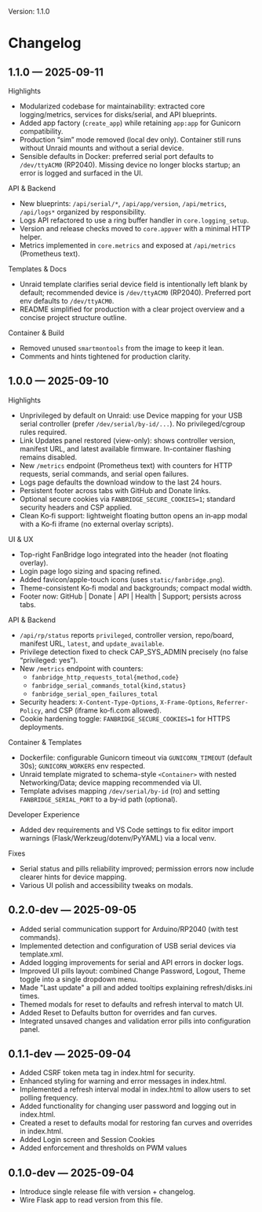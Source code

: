 Version: 1.1.0

# Changelog

## 1.1.0 — 2025-09-11

Highlights
- Modularized codebase for maintainability: extracted core logging/metrics, services for disks/serial, and API blueprints.
- Added app factory (`create_app`) while retaining `app:app` for Gunicorn compatibility.
- Production “sim” mode removed (local dev only). Container still runs without Unraid mounts and without a serial device.
- Sensible defaults in Docker: preferred serial port defaults to `/dev/ttyACM0` (RP2040). Missing device no longer blocks startup; an error is logged and surfaced in the UI.

API & Backend
- New blueprints: `/api/serial/*`, `/api/app/version`, `/api/metrics`, `/api/logs*` organized by responsibility.
- Logs API refactored to use a ring buffer handler in `core.logging_setup`.
- Version and release checks moved to `core.appver` with a minimal HTTP helper.
- Metrics implemented in `core.metrics` and exposed at `/api/metrics` (Prometheus text).

Templates & Docs
- Unraid template clarifies serial device field is intentionally left blank by default; recommended device is `/dev/ttyACM0` (RP2040). Preferred port env defaults to `/dev/ttyACM0`.
- README simplified for production with a clear project overview and a concise project structure outline.

Container & Build
- Removed unused `smartmontools` from the image to keep it lean.
- Comments and hints tightened for production clarity.

## 1.0.0 — 2025-09-10

Highlights
- Unprivileged by default on Unraid: use Device mapping for your USB serial controller (prefer `/dev/serial/by-id/...`). No privileged/cgroup rules required.
- Link Updates panel restored (view-only): shows controller version, manifest URL, and latest available firmware. In-container flashing remains disabled.
- New `/metrics` endpoint (Prometheus text) with counters for HTTP requests, serial commands, and serial open failures.
- Logs page defaults the download window to the last 24 hours.
- Persistent footer across tabs with GitHub and Donate links.
- Optional secure cookies via `FANBRIDGE_SECURE_COOKIES=1`; standard security headers and CSP applied.
- Clean Ko‑fi support: lightweight floating button opens an in‑app modal with a Ko‑fi iframe (no external overlay scripts).

UI & UX
- Top-right FanBridge logo integrated into the header (not floating overlay).
- Login page logo sizing and spacing refined.
- Added favicon/apple-touch icons (uses `static/fanbridge.png`).
- Theme-consistent Ko‑fi modal and backgrounds; compact modal width.
- Footer now: GitHub | Donate | API | Health | Support; persists across tabs.

API & Backend
- `/api/rp/status` reports `privileged`, controller version, repo/board, manifest URL, `latest`, and `update_available`.
- Privilege detection fixed to check CAP_SYS_ADMIN precisely (no false “privileged: yes”).
- New `/metrics` endpoint with counters:
  - `fanbridge_http_requests_total{method,code}`
  - `fanbridge_serial_commands_total{kind,status}`
  - `fanbridge_serial_open_failures_total`
- Security headers: `X-Content-Type-Options`, `X-Frame-Options`, `Referrer-Policy`, and CSP (iframe ko‑fi.com allowed).
- Cookie hardening toggle: `FANBRIDGE_SECURE_COOKIES=1` for HTTPS deployments.

Container & Templates
- Dockerfile: configurable Gunicorn timeout via `GUNICORN_TIMEOUT` (default 30s); `GUNICORN_WORKERS` env respected.
- Unraid template migrated to schema-style `<Container>` with nested Networking/Data; device mapping recommended via UI.
- Template advises mapping `/dev/serial/by-id` (ro) and setting `FANBRIDGE_SERIAL_PORT` to a by-id path (optional).

Developer Experience
- Added dev requirements and VS Code settings to fix editor import warnings (Flask/Werkzeug/dotenv/PyYAML) via a local venv.

Fixes
- Serial status and pills reliability improved; permission errors now include clearer hints for device mapping.
- Various UI polish and accessibility tweaks on modals.

## 0.2.0-dev — 2025-09-05
- Added serial communication support for Arduino/RP2040 (with test commands).
- Implemented detection and configuration of USB serial devices via template.xml.
- Added logging improvements for serial and API errors in docker logs.
- Improved UI pills layout: combined Change Password, Logout, Theme toggle into a single dropdown menu.
- Made "Last update" a pill and added tooltips explaining refresh/disks.ini times.
- Themed modals for reset to defaults and refresh interval to match UI.
- Added Reset to Defaults button for overrides and fan curves.
- Integrated unsaved changes and validation error pills into configuration panel.

## 0.1.1-dev — 2025-09-04
- Added CSRF token meta tag in index.html for security.
- Enhanced styling for warning and error messages in index.html.
- Implemented a refresh interval modal in index.html to allow users to set polling frequency.
- Added functionality for changing user password and logging out in index.html.
- Created a reset to defaults modal for restoring fan curves and overrides in index.html.
- Added Login screen and Session Cookies
- Added enforcement and thresholds on PWM values

## 0.1.0-dev — 2025-09-04
- Introduce single release file with version + changelog.
- Wire Flask app to read version from this file.
